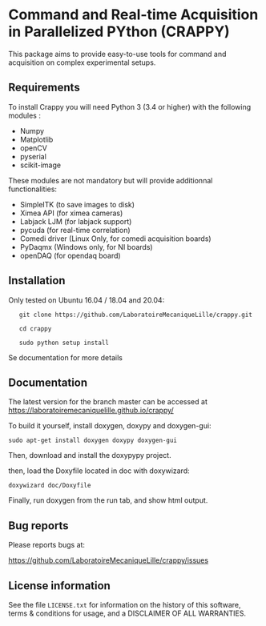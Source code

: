 Command and Real-time Acquisition in Parallelized PYthon (CRAPPY)
=======================

This package aims to provide easy-to-use tools for command and acquisition on
complex experimental setups.

Requirements
------------

To install Crappy you will need Python 3 (3.4 or higher)
with the following modules :
- Numpy
- Matplotlib
- openCV
- pyserial
- scikit-image

These modules are not mandatory but will provide additionnal functionalities:
- SimpleITK (to save images to disk)
- Ximea API (for ximea cameras)
- Labjack LJM (for labjack support)
- pycuda (for real-time correlation)
- Comedi driver (Linux Only, for comedi acquisition boards)
- PyDaqmx (Windows only, for NI boards)
- openDAQ (for opendaq board)

Installation
------------

Only tested on Ubuntu 16.04 / 18.04 and 20.04:

       git clone https://github.com/LaboratoireMecaniqueLille/crappy.git

       cd crappy

       sudo python setup install

Se documentation for more details


Documentation
-------------

The latest version for the branch master can be accessed at
https://laboratoiremecaniquelille.github.io/crappy/

To build it yourself, install doxygen, doxypy and doxygen-gui:

    sudo apt-get install doxygen doxypy doxygen-gui

Then, download and install the doxypypy project.

then, load the Doxyfile located in doc with doxywizard:

    doxywizard doc/Doxyfile

Finally, run doxygen from the run tab, and show html output.


Bug reports
-----------

Please reports bugs at:

https://github.com/LaboratoireMecaniqueLille/crappy/issues


License information
-------------------

See the file ``LICENSE.txt`` for information on the history of this
software, terms & conditions for usage, and a DISCLAIMER OF ALL
WARRANTIES.
